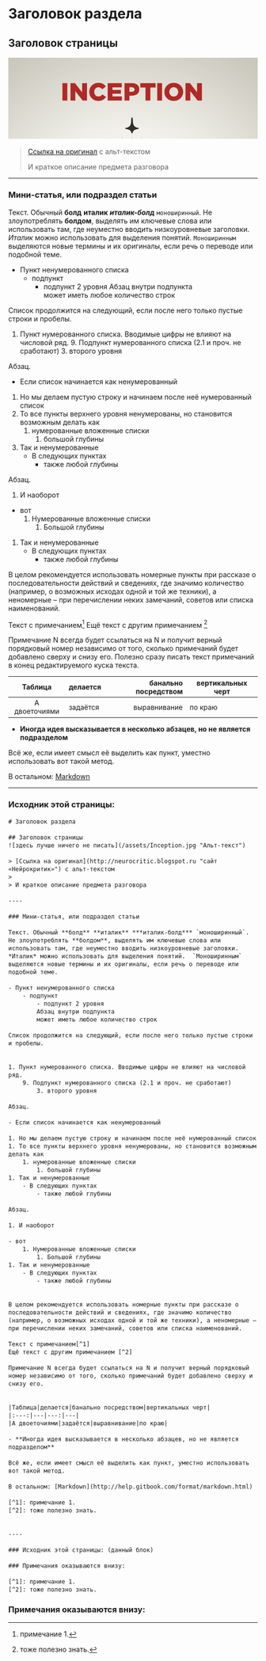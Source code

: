 # Заголовок раздела

## Заголовок страницы
![здесь лучше ничего не писать](/assets/illustrations/Inception.png "желательно соотношение ширины и высоты 3:1 или около того")

> [Ссылка на оригинал](http://neurocritic.blogspot.ru "сайт «Нейрокритик»") с альт-текстом 
> 
> И краткое описание предмета разговора

----

### Мини-статья, или подраздел статьи

Текст. Обычный **болд** **италик** ***италик-болд*** `моноширинный`. Не злоупотреблять **болдом**, выделять им ключевые слова или использовать там, где неуместно вводить низкоуровневые заголовки. *Италик* можно использовать для выделения понятий. `Моноширинным` выделяются новые термины и их оригиналы, если речь о переводе или подобной теме.

- Пункт ненумерованного списка
    - подпункт
        - подпункт 2 уровня
        Абзац внутри подпункта  
        может иметь любое количество строк  

Список продолжится на следующий, если после него только пустые строки и пробелы.


1. Пункт нумерованного списка. Вводимые цифры не влияют на числовой ряд.
    9. Подпункт нумерованного списка (2.1 и проч. не сработают)
        3. второго уровня  

Абзац.

- Если список начинается как ненумерованный

1. Но мы делаем пустую строку и начинаем после неё нумерованный список
1. То все пункты верхнего уровня ненумерованы, но становится возможным делать как
    1. нумерованные вложенные списки
        1. большой глубины
1. Так и ненумерованные
    - В следующих пунктах 
        - также любой глубины

Абзац. 

1. И наоборот

- вот
    1. Нумерованные вложенные списки
        1. Большой глубины
1. Так и ненумерованные
    - В следующих пунктах 
        - также любой глубины


В целом рекомендуется использовать номерные пункты при рассказе о последовательности действий и сведениях, где значимо количество (например, о возможных исходах одной и той же техники), а неномерные – при перечислении неких замечаний, советов или списка наименований. 

Текст с примечанием[^1]
Ещё текст с другим примечанием [^2]

Примечание N всегда будет ссылаться на N и получит верный порядковый номер независимо от того, сколько примечаний будет добавлено сверху и снизу его. Полезно сразу писать текст примечаний в конец редактируемого куска текста.


|Таблица|делается|банально посредством|вертикальных черт|
|:---:|---|---:|---|
|А двоеточиями|задаётся|выравнивание|по краю|

- **Иногда идея высказывается в несколько абзацев, но не является подразделом**

Всё же, если имеет смысл её выделить как пункт, уместно использовать вот такой метод.

В остальном: [Markdown](http://help.gitbook.com/format/markdown.html)

----

### Исходник этой страницы:




```
# Заголовок раздела

## Заголовок страницы
![здесь лучше ничего не писать](/assets/Inception.jpg "Альт-текст")

> [Ссылка на оригинал](http://neurocritic.blogspot.ru "сайт «Нейрокритик»") с альт-текстом 
> 
> И краткое описание предмета разговора

----

### Мини-статья, или подраздел статьи

Текст. Обычный **болд** **италик** ***италик-болд*** `моноширинный`. Не злоупотреблять **болдом**, выделять им ключевые слова или использовать там, где неуместно вводить низкоуровневые заголовки. *Италик* можно использовать для выделения понятий.  `Моноширинным` выделяются новые термины и их оригиналы, если речь о переводе или подобной теме.

- Пункт ненумерованного списка
    - подпункт
        - подпункт 2 уровня
        Абзац внутри подпункта  
        может иметь любое количество строк  

Список продолжится на следующий, если после него только пустые строки и пробелы.


1. Пункт нумерованного списка. Вводимые цифры не влияют на числовой ряд.
    9. Подпункт нумерованного списка (2.1 и проч. не сработают)
        3. второго уровня  

Абзац.

- Если список начинается как ненумерованный

1. Но мы делаем пустую строку и начинаем после неё нумерованный список
1. То все пункты верхнего уровня ненумерованы, но становится возможным делать как
    1. нумерованные вложенные списки
        1. большой глубины
1. Так и ненумерованные
    - В следующих пунктах 
        - также любой глубины

Абзац. 

1. И наоборот

- вот
    1. Нумерованные вложенные списки
        1. Большой глубины
1. Так и ненумерованные
    - В следующих пунктах 
        - также любой глубины


В целом рекомендуется использовать номерные пункты при рассказе о последовательности действий и сведениях, где значимо количество (например, о возможных исходах одной и той же техники), а неномерные – при перечислении неких замечаний, советов или списка наименований. 

Текст с примечанием[^1]
Ещё текст с другим примечанием [^2]

Примечание N всегда будет ссылаться на N и получит верный порядковый номер независимо от того, сколько примечаний будет добавлено сверху и снизу его.


|Таблица|делается|банально посредством|вертикальных черт|
|:---:|---|---:|---|
|А двоеточиями|задаётся|выравнивание|по краю|

- **Иногда идея высказывается в несколько абзацев, но не является подразделом**

Всё же, если имеет смысл её выделить как пункт, уместно использовать вот такой метод.

В остальном: [Markdown](http://help.gitbook.com/format/markdown.html)

[^1]: примечание 1.
[^2]: тоже полезно знать.


----

### Исходник этой страницы: (данный блок)

### Примечания оказываются внизу:

[^1]: примечание 1.
[^2]: тоже полезно знать.

```

### Примечания оказываются внизу:

[^1]: примечание 1.
[^2]: тоже полезно знать.

<!---
В случае неготовой статьи
## Заголовок

![](/assets/illustrations/notready.jpg)

### Здесь пока ничего нет!
-->
